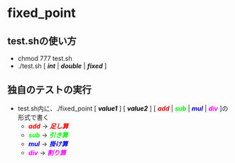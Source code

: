 # fixed_point

## test.shの使い方
* chmod 777 test.sh
* \./test.sh [ ***int*** | ***double*** | ***fixed*** ]

## 独自のテストの実行
* test.sh内に、./fixed_point [ <font color="#000000">***value1***</font> ] [ <font color="#000000">***value2***</font> ] [ <font color="#FF0000">***add***</font> | <font color="#00FF00">***sub***</font> | <font color="#0000FF">***mul***</font> | <font color="#FF00FF">***div***</font> ]の形式で書く
    * <font color="#FF0000">***add***</font> -> <font color="#FF0000">***足し算***</font>
    * <font color="#00FF00">***sub***</font> -> <font color="#00FF00">***引き算***</font>
    * <font color="#0000FF">***mul***</font> -> <font color="#0000FF">***掛け算***</font>
    * <font color="#FF00FF">***div***</font> -> <font color="#FF00FF">***割り算***</font>
